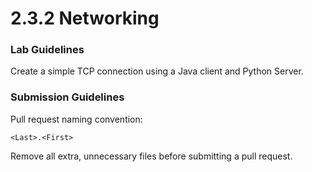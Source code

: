 # 2.3.2 Networking
### Lab Guidelines
Create a simple TCP connection using a Java client and Python Server.

### Submission Guidelines
Pull request naming convention:
```
<Last>.<First>
```
Remove all extra, unnecessary files before submitting a pull request.
